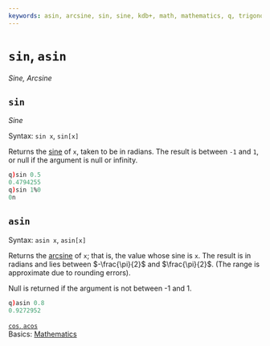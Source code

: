 ```yaml
---
keywords: asin, arcsine, sin, sine, kdb+, math, mathematics, q, trigonometry
---
```


# `sin`, `asin`

_Sine, Arcsine_




## `sin`

_Sine_

Syntax: `sin x`, `sin[x]`

Returns the [sine](https://en.wikipedia.org/wiki/Sine) of `x`, taken to be in radians. The result is between `-1` and `1`, or null if the argument is null or infinity.

```q
q)sin 0.5
0.4794255
q)sin 1%0
0n
```


## `asin`

Syntax: `asin x`, `asin[x]`

Returns the [arcsine](https://en.wikipedia.org/wiki/Inverse_trigonometric_functions#Basic_properties) of `x`; that is, the value whose sine is `x`. The result is in radians and lies between $-\frac{\pi}{2}$ and $\frac{\pi}{2}$. (The range is approximate due to rounding errors).

Null is returned if the argument is not between -1 and 1.

```q
q)asin 0.8
0.9272952
```



<i class="far fa-hand-point-right"></i>
[`cos`, `acos`](cos.md)  
Basics: [Mathematics](../basics/math.md)

